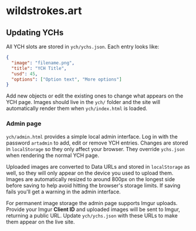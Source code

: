 # wildstrokes.art

## Updating YCHs

All YCH slots are stored in `ych/ychs.json`. Each entry looks like:

```json
{
  "image": "filename.png",
  "title": "YCH Title",
  "usd": 45,
  "options": ["Option text", "More options"]
}
```

Add new objects or edit the existing ones to change what appears on the YCH page.
Images should live in the `ych/` folder and the site will automatically render
them when `ych/index.html` is loaded.

### Admin page

`ych/admin.html` provides a simple local admin interface. Log in with the
password `artadmin` to add, edit or remove YCH entries. Changes are stored in
`localStorage` so they only affect your browser. They override `ychs.json` when
rendering the normal YCH page.

Uploaded images are converted to Data URLs and stored in `localStorage` as well,
so they will only appear on the device you used to upload them. Images are
automatically resized to around 800px on the longest side before saving to help
avoid hitting the browser's storage limits. If saving fails you'll get a
warning in the admin interface.

For permanent image storage the admin page supports Imgur uploads. Provide your Imgur **Client ID** and uploaded images will be sent to Imgur, returning a public URL. Update `ych/ychs.json` with these URLs to make them appear on the live site.
